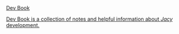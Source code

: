 <div class="books">
    <a class="book-link" href="/Jacy-Dev-Book">
        <span class="title">Dev Book</span>
        <p class="description">
            Dev Book is a collection of notes and helpful information about <em>Jacy</em> development.
        </p>
    </a>
</div>
